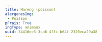 ```yaml
---
title: Hareng (poisson)
alergenesIng:
 - Poisson
pFrais: True
ingType: animaux
uuid: 34416ee3-3ca6-4f3c-b64f-2320eca29a38
---
```

